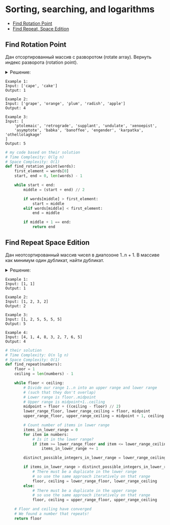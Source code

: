 # Sorting, searching, and logarithms
+ [Find Rotation Point](#find-rotation-point)
+ [Find Repeat, Space Edition](#find-repeat-space-edition)


## Find Rotation Point
Дан отсортированный массив с разворотом (rotate array).
Вернуть индекс разворота (rotation point).

<details><summary>Решение:</summary><blockquote>

<ol>
 <li>Находим центральный элемент.</li>
 <li>Если центральный элемент больше чем первый элемент, то идем вправо.</li>
 <li>Если центральный элемент меньше чем первый элемент, то идем влево.</li>
 <li>Если остается два элемента в массиве, нам нужно вернуть индекс 2-го элемента.</li>
</ol>

</blockquote></details>

```
Example 1:
Input: ['cape', 'cake']
Output: 1

Example 2:
Input: ['grape', 'orange', 'plum', 'radish', 'apple']
Output: 4

Example 3:
Input: [
    'ptolemaic', 'retrograde', 'supplant', 'undulate', 'xenoepist', 
    'asymptote', 'babka', 'banoffee', 'engender', 'karpatka', 'othellolagkage'
]
Output: 5
```

```python
# my code based on their solution
# Time Complexity: O(lg n)
# Space Complexity: O(1)
def find_rotation_point(words):
    first_element = words[0]
    start, end = 0, len(words) - 1

    while start < end:
        middle = (start + end) // 2

        if words[middle] > first_element:
            start = middle
        elif words[middle] < first_element:
            end = middle

        if middle + 1 == end:
            return end

```



## Find Repeat Space Edition
Дан неотсортированный массив чисел в диапозоне  1..n + 1.
В массиве как минимум один дубликат, найти дубликат.

<details><summary>Решение:</summary><blockquote>

<ol>
 <li>Определить начало и конец массива.</li>
 <li>Определить центр массива.</li>
 <li>Определить нижнюю границу нижнего диапозона + определить верхнюю границу нижнего диапозона.</li>
 <li>Определить нижнюю границу верхнего диапозона + определить верхнюю границу верхнего диапозона.</li>
 <li>Подсчитать кол-во чисел в нижнем диапозоне.</li>
 <li>Подсчитать кол-во УНИКАЛЬНЫХ чисел в нижнем диапозоне.</li>
 <li>Если чисел в нижнем диапозоне больше чем уникальных чисел в нижнем диапозоне, значит сжать массив к нижнему диапозону.</li>
 <li>Иначе дубликат находится в верхнем диапозоне, значит сжать массив к верхнему диапозону.</li>
 <li>Когда указатели начала и конца массива сойдутся, мы получим дубликат под указателем начала массива.</li>
</ol>

</blockquote></details>

```
Example 1: 
Input: [1, 1]
Output: 1

Example 2:
Input: [1, 2, 3, 2]
Output: 2

Example 3:
Input: [1, 2, 5, 5, 5, 5]
Output: 5

Example 4:
Input: [4, 1, 4, 8, 3, 2, 7, 6, 5]
Output: 4
```

```python
# their solution 
# Time Complexity: O(n lg n)
# Space Complexity: O(1)
def find_repeat(numbers):
    floor = 1
    ceiling = len(numbers) - 1

    while floor < ceiling:
        # Divide our range 1..n into an upper range and lower range
        # (such that they don't overlap)
        # Lower range is floor..midpoint
        # Upper range is midpoint+1..ceiling
        midpoint = floor + ((ceiling - floor) // 2)
        lower_range_floor, lower_range_ceiling = floor, midpoint
        upper_range_floor, upper_range_ceiling = midpoint + 1, ceiling

        # Count number of items in lower range
        items_in_lower_range = 0
        for item in numbers:
            # Is it in the lower range?
            if item >= lower_range_floor and item <= lower_range_ceiling:
                items_in_lower_range += 1

        distinct_possible_integers_in_lower_range = lower_range_ceiling - lower_range_floor + 1

        if items_in_lower_range > distinct_possible_integers_in_lower_range:
            # There must be a duplicate in the lower range
            # so use the same approach iteratively on that range
            floor, ceiling = lower_range_floor, lower_range_ceiling
        else:
            # There must be a duplicate in the upper range
            # so use the same approach iteratively on that range
            floor, ceiling = upper_range_floor, upper_range_ceiling

    # Floor and ceiling have converged
    # We found a number that repeats!
    return floor

```

